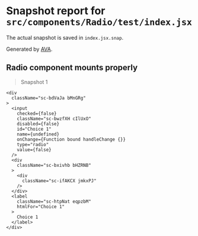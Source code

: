 # Snapshot report for `src/components/Radio/test/index.jsx`

The actual snapshot is saved in `index.jsx.snap`.

Generated by [AVA](https://ava.li).

## Radio component mounts properly

> Snapshot 1

    <div
      className="sc-bdVaJa bMnGRg"
    >
      <input
        checked={false}
        className="sc-bwzfXH cIlUxO"
        disabled={false}
        id="Choice 1"
        name={undefined}
        onChange={Function bound handleChange {}}
        type="radio"
        value={false}
      />
      <div
        className="sc-bxivhb bHZRNB"
      >
        <div
          className="sc-ifAKCX jmkxPJ"
        />
      </div>
      <label
        className="sc-htpNat eqpzbM"
        htmlFor="Choice 1"
      >
        Choice 1
      </label>
    </div>
